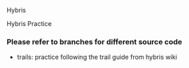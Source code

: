 Hybris

Hybris Practice

### Please refer to branches for different source code
* trails: practice following the trail guide from hybris wiki

